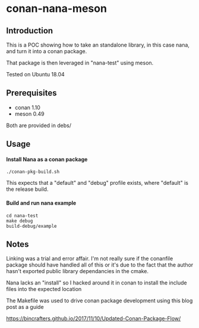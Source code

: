 conan-nana-meson
======

Introduction
------------

This is a POC showing how to take an standalone library, in this case nana, and turn it into a conan package.

That package is then leveraged in "nana-test" using meson.

Tested on Ubuntu 18.04

Prerequisites
----
- conan 1.10
- meson 0.49

Both are provided in debs/

Usage
----
#### Install Nana as a conan package
    ./conan-pkg-build.sh

This expects that a "default" and "debug" profile exists, where "default" is the release build.

#### Build and run nana example
    cd nana-test
    make debug
    build-debug/example

Notes
-----

Linking was a trial and error affair. I'm not really sure if the conanfile package should have handled all of this or it's due to the fact that the author hasn't exported public library dependancies in the cmake.

Nana lacks an "install" so I hacked around it in conan to install the include files into the expected location

The Makefile was used to drive conan package development using this blog post as a guide

https://bincrafters.github.io/2017/11/10/Updated-Conan-Package-Flow/
